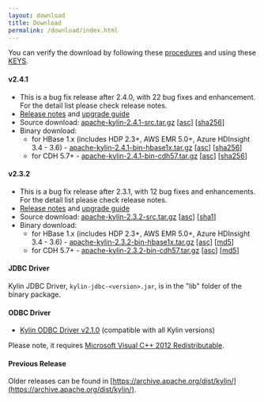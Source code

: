 ```yaml
---
layout: download
title: Download
permalink: /download/index.html
---
```


You can verify the download by following these [procedures](https://www.apache.org/info/verification.html) and using these [KEYS](https://www.apache.org/dist/kylin/KEYS).


#### v2.4.1
- This is a bug fix release after 2.4.0, with 22 bug fixes and enhancement. For the detail list please check release notes. 
- [Release notes](/docs/release_notes.html) and [upgrade guide](/docs/howto/howto_upgrade.html)
- Source download: [apache-kylin-2.4.1-src.tar.gz](http://www.apache.org/dyn/closer.cgi/kylin/apache-kylin-2.4.1/apache-kylin-2.4.1-source-release.zip) \[[asc](https://www.apache.org/dist/kylin/apache-kylin-2.4.1/apache-kylin-2.4.1-source-release.zip.asc)\] \[[sha256](https://www.apache.org/dist/kylin/apache-kylin-2.4.1/apache-kylin-2.4.1-source-release.zip.sha256)\]
- Binary download:
  - for HBase 1.x (includes HDP 2.3+, AWS EMR 5.0+, Azure HDInsight 3.4 - 3.6) - [apache-kylin-2.4.1-bin-hbase1x.tar.gz](http://www.apache.org/dyn/closer.cgi/kylin/apache-kylin-2.4.1/apache-kylin-2.4.1-bin-hbase1x.tar.gz) \[[asc](https://www.apache.org/dist/kylin/apache-kylin-2.4.1/apache-kylin-2.4.1-bin-hbase1x.tar.gz.asc)\] \[[sha256](https://www.apache.org/dist/kylin/apache-kylin-2.4.1/apache-kylin-2.4.1-bin-hbase1x.tar.gz.sha256)\]
  - for CDH 5.7+ - [apache-kylin-2.4.1-bin-cdh57.tar.gz](http://www.apache.org/dyn/closer.cgi/kylin/apache-kylin-2.4.1/apache-kylin-2.4.1-bin-cdh57.tar.gz) \[[asc](https://www.apache.org/dist/kylin/apache-kylin-2.4.1/apache-kylin-2.4.1-bin-cdh57.tar.gz.asc)\] \[[sha256](https://www.apache.org/dist/kylin/apache-kylin-2.4.1/apache-kylin-2.4.1-bin-cdh57.tar.gz.sha256)\]

#### v2.3.2
- This is a bug fix release after 2.3.1, with 12 bug fixes and enhancements. For the detail list please check release notes. 
- [Release notes](/docs23/release_notes.html) and [upgrade guide](/docs23/howto/howto_upgrade.html)
- Source download: [apache-kylin-2.3.2-src.tar.gz](https://www.apache.org/dyn/closer.cgi/kylin/apache-kylin-2.3.2/apache-kylin-2.3.2-source-release.zip) \[[asc](https://www.apache.org/dist/kylin/apache-kylin-2.3.2/apache-kylin-2.3.2-source-release.zip.asc)\] \[[sha1](https://www.apache.org/dist/kylin/apache-kylin-2.3.2/apache-kylin-2.3.2-source-release.zip.sha1)\]
- Binary download:
  - for HBase 1.x (includes HDP 2.3+, AWS EMR 5.0+, Azure HDInsight 3.4 - 3.6) - [apache-kylin-2.3.2-bin-hbase1x.tar.gz](https://www.apache.org/dyn/closer.cgi/kylin/apache-kylin-2.3.2/apache-kylin-2.3.2-bin-hbase1x.tar.gz) \[[asc](https://www.apache.org/dyn/closer.cgi/kylin/apache-kylin-2.3.2/apache-kylin-2.3.2-bin-hbase1x.tar.gz.asc)\] \[[md5](https://www.apache.org/dyn/closer.cgi/kylin/apache-kylin-2.3.2/apache-kylin-2.3.2-bin-hbase1x.tar.gz.md5)\]
  - for CDH 5.7+ - [apache-kylin-2.3.2-bin-cdh57.tar.gz](https://www.apache.org/dyn/closer.cgi/kylin/apache-kylin-2.3.2/apache-kylin-2.3.2-bin-cdh57.tar.gz) \[[asc](https://www.apache.org/dyn/closer.cgi/kylin/apache-kylin-2.3.2/apache-kylin-2.3.2-bin-cdh57.tar.gz.asc)\] \[[md5](https://www.apache.org/dyn/closer.cgi/kylin/apache-kylin-2.3.2/apache-kylin-2.3.2-bin-cdh57.tar.gz.md5)\]

#### JDBC Driver

Kylin JDBC Driver, `kylin-jdbc-<version>.jar`, is in the "lib" folder of the binary package.

#### ODBC Driver

* [Kylin ODBC Driver v2.1.0](http://kylin.apache.org/download/KylinODBCDriver-2.1.0.zip) (compatible with all Kylin versions)

Please note, it requires [Microsoft Visual C++ 2012 Redistributable](http://www.microsoft.com/en-us/download/details.aspx?id=30679). 

#### Previous Release

Older releases can be found in [https://archive.apache.org/dist/kylin/](https://archive.apache.org/dist/kylin/).
